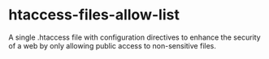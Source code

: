 # htaccess-files-allow-list
A single .htaccess file with configuration directives to enhance the security of a web by only allowing public access to non-sensitive files.
